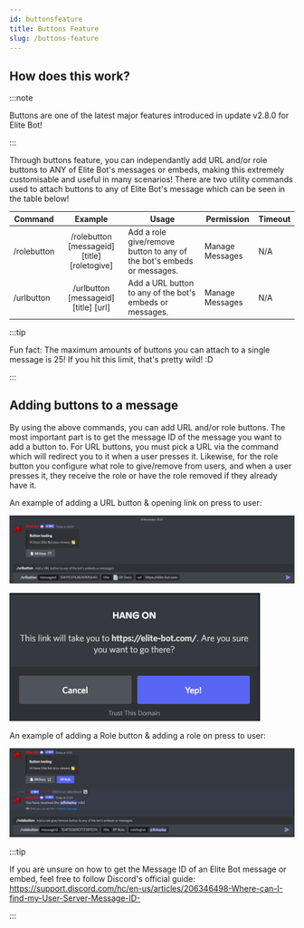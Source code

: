 ```yaml
---
id: buttonsfeature
title: Buttons Feature
slug: /buttons-feature
---
```


## How does this work?

:::note

Buttons are one of the latest major features introduced in update v2.8.0 for Elite Bot!

:::

Through buttons feature, you can independantly add URL and/or role buttons to ANY of Elite Bot's messages or embeds, making this extremely customisable and useful in many scenarios! There are two utility commands used to attach buttons to any of Elite Bot's message which can be seen in the table below!

| Command        |    Example    |  Usage  |  Permission  |  Timeout  |
| -------------  | :-----------: | -----  |  ----------  |  -------  |
| /rolebutton        | /rolebutton [messageid] [title] [roletogive] | Add a role give/remove button to any of the bot's embeds or messages. | Manage Messages | N/A |
| /urlbutton        | /urlbutton [messageid] [title] [url] | Add a URL button to any of the bot's embeds or messages. | Manage Messages | N/A |

:::tip

Fun fact: The maximum amounts of buttons you can attach to a single message is 25! If you hit this limit, that's pretty wild! :D

:::

## Adding buttons to a message

By using the above commands, you can add URL and/or role buttons. The most important part is to get the message ID of the message you want to add a button to. For URL buttons, you must pick a URL via the command which will redirect you to it when a user presses it. Likewise, for the role button you configure what role to give/remove from users, and when a user presses it, they receive the role or have the role removed if they already have it.

An example of adding a URL button & opening link on press to user:

![img](../static/img/button-url-example.png)

![img](../static/img/button-url-example-usage.png)

An example of adding a Role button & adding a role on press to user:

![img](../static/img/button-role-example.png)

:::tip

If you are unsure on how to get the Message ID of an Elite Bot message or embed, feel free to follow Discord's official guide: https://support.discord.com/hc/en-us/articles/206346498-Where-can-I-find-my-User-Server-Message-ID-

:::